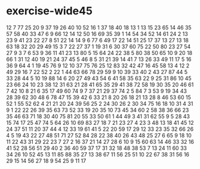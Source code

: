 # exercise-wide45
12
7
77
25
20
9
37
19
26
40
10
52
16
1
37
18
40
18
13
1
13
15
23
65
14
46
35
57
58
40
33
47
6
9
66
12
14
12
50
16
69
35
39
1
14
54
34
52
14
61
24
2
13
23
9
41
23
22
27
8
51
22
14
14
9
6
77
6
49
17
22
14
51
25
17
37
13
27
13
18
63
18
32
20
29
49
15
3
7
22
27
37
1
19
31
6
30
37
60
75
22
50
80
23
27
54
27
9
3
7
6
53
9
36
11
41
23
13
80
5
15
64
24
22
38
5
80
38
50
65
10
9
20
18
66
1
31
12
40
19
21
24
37
45
5
46
8
5
31
21
39
14
41
7
13
26
33
49
11
17
5
16
36
9
64
4
1
19
45
76
9
12
10
37
75
76
25
12
83
32
42
47
16
45
58
13
4
12
2
49
29
16
7
22
52
2
22
1
44
63
66
78
29
59
9
10
39
33
40
2
43
27
87
44
5
33
28
44
5
10
19
88
14
6
20
27
49
43
54
6
41
58
35
63
22
9
25
31
86
10
45
23
66
24
10
23
38
12
31
63
21
28
41
65
35
29
41
38
72
58
19
30
35
20
46
61
7
42
10
8
21
6
35
17
49
60
74
9
7
37
21
29
37
74
2
5
84
7
3
53
9
19
34
43
28
39
62
30
48
6
78
47
15
39
42
6
33
21
8
20
26
18
21
13
28
8
46
53
60
15
52
1
55
52
62
4
21
21
20
24
39
56
25
2
24
30
26
2
30
34
75
16
18
10
31
4
31
9
1
22
22
26
39
35
63
73
52
33
19
20
35
10
73
45
34
60
2
58
38
36
66
23
35
46
63
71
18
30
40
75
81
20
55
33
50
61
1
44
49
3
41
31
62
55
9
5
28
43
15
74
17
25
47
74
5
64
26
10
69
83
27
18
7
21
23
27
4
23
3
48
13
18
41
45
12
24
37
51
11
20
37
44
4
12
33
19
61
41
5
22
20
59
17
29
12
33
23
35
32
66
26
4
5
19
43
22
27
48
51
71
27
52
84
28
22
38
40
26
43
48
25
27
6
65
9
18
10
11
22
43
31
29
22
23
7
27
2
16
37
21
14
27
28
6
10
9
15
60
63
14
46
33
32
16
41
52
28
56
51
29
40
2
36
40
59
37
17
31
32
18
48
38
53
7
13
24
11
60
33
34
26
10
52
45
13
11
85
88
35
27
13
38
67
11
56
25
51
10
22
67
38
31
56
16
29
15
14
56
27
18
9
54
25
9
11
17
